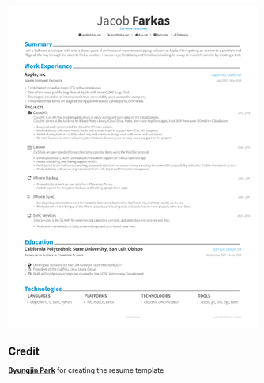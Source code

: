 ![Resume](resume.png)

## Credit

[**Byungjin Park**](https://github.com/posquit0/Awesome-CV) for creating the resume template


